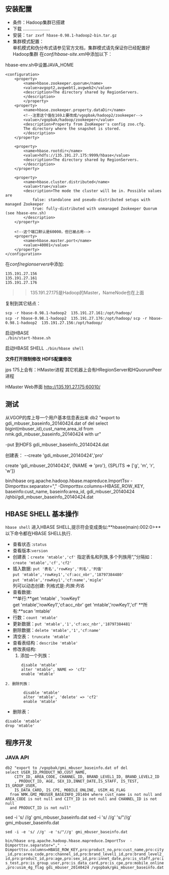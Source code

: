 ## 安装配置
* 条件：Hadoop集群已搭建
* 下载  .....................
* 安装：` tar zxvf hbase-0.98.1-hadoop2-bin.tar.gz `  
* 集群模式配置：  
    单机模式和伪分布式请参见官方文档，集群模式请先保证你已经配置好Hadoop集群
    在*conf/hbase-site.xml*中添加以下：

hbase-env.sh中设置JAVA_HOME

``` 
<configuration>
    <property>
        <name>hbase.zookeeper.quorum</name>
        <value>avgopt2,avgwebt1,avgweb2</value>
        <description>The directory shared by RegionServers.
        </description>
        </property>
    <property>
        <name>hbase.zookeeper.property.dataDir</name>
        <!--注意这个值在169上要改成/vgopbak/hadoop2/zookeeper-->
        <value>/vgopbak/hadoop/zookeeper</value>
        <description>Property from ZooKeeper's config zoo.cfg.
        The directory where the snapshot is stored.
        </description>
    </property>

    <property>
        <name>hbase.rootdir</name>
        <value>hdfs://135.191.27.175:9999/hbase</value>
        <description>The directory shared by RegionServers.
        </description>
    </property>

    <property>
        <name>hbase.cluster.distributed</name>
        <value>true</value>
        <description>The mode the cluster will be in. Possible values are
            false: standalone and pseudo-distributed setups with managed Zookeeper
            true: fully-distributed with unmanaged Zookeeper Quorum (see hbase-env.sh)
        </description>
    </property>

    <!--这个端口默认是60000，但已被占用-->
    <property>
        <name>hbase.master.port</name>
        <value>40001</value>
    </property>
</configuration>

```
在*conf/regionservers*中添加:  

``` 
135.191.27.156 
135.191.27.161  
135.191.27.176 
```

>>135.191.27.175是Hadoop的Master，NameNode也在上面    

复制到其它结点：  

`scp -r hbase-0.98.1-hadoop2  135.191.27.161:/opt/hadoop/`  
`scp -r hbase-0.98.1-hadoop2  135.191.27.176:/opt/hadoop/`
`scp -r hbase-0.98.1-hadoop2  135.191.27.156:/opt/hadoop/`    

启动HBASE  
`./bin/start-hbase.sh`   

启动HBASE SHELL
`./bin/hbase shell`  


**文件打开限制修改**
**HDFS配置修改**

jps
175上会有：HMaster进程
其它机器上会有HRegionServer和HQuorumPeer进程


HMaster Web界面
http://135.191.27.175:60010/

## 测试

从VGOP的库上导一个用户基本信息表出来
db2 "export to gdi_mbuser_baseinfo_20140424.dat of del select bigint(mbuser_id),cust_name,area_id from nmk.gdi_mbuser_baseinfo_20140424 with ur"

-put 到HDFS
gdi_mbuser_baseinfo_20140424.dat

创建表：
--create 'gdi_mbuser_20140424','pro'

create 'gdi_mbuser_20140424', {NAME => 'pro'},   {SPLITS => ['g', 'm', 'r', 'w']} 


bin/hbase org.apache.hadoop.hbase.mapreduce.ImportTsv -Dimporttsv.separator="," -Dimporttsv.columns=HBASE_ROW_KEY, baseinfo:cust_name, baseinfo:area_id, gdi_mbuser_20140424 /qhbi/gdi_mbuser_baseinfo_20140424.dat











## HBASE SHELL 基本操作
`hbase shell` 进入HBASE SHELL,提示符会变成类似:**hbase(main):002:0>**以下命令都在HBASE SHELL执行. 

* 查看状态 :`status`  
* 查看版本:`version`  
* 创建表：`create 'mtable','cf'`  指定表名和列族,多个列族用“,”分隔如：`create 'mtable','cf','cf2'`  
* 插入数据: `put '表名','rowKey','列名','列值'`  
    `put 'mtable','rowKey1','cf:acc_nbr','18797384480'`      
    `put 'mtable','rowKey1','cf:name','migle'`      
列可以动态创建:  列格式是:_列族:列名_  
* 查看数据:  
    **单行:**get 'mtable' , 'rowKey1'  
     get 'mtable','rowKey1','cf:acc_nbr'
     get 'mtable','rowKey1','cf'
    **所有:**scan 'mtable'    
* 行数：`count 'mtable'`  
* 更新数据：`put 'mtable','1','cf:acc_nbr','18797384481'`
* 删除数据：`delete 'mtable','1','cf:name'`  
* 清空表： `truncate 'mtable'`  
* 查看表结构：`describe 'mtable'`  
* 修改表结构: 
    1. 添加一个列族：
```     
       disable 'mtable'  
       alter 'mtable', NAME => 'cf2'  
       enable 'mtable'
``` 
    2. 删除列族： 
```
        disable 'mtable'   
        alter 'mtable', 'delete' => 'cf2'  
        enable 'mtable'   
```
* 删除表：
```
disable 'mtable'
drop 'mtable'
```

## 程序开发
### JAVA API




```
db2 "export to /vgopbak/gmi_mbuser_baseinfo.dat of del 
select USER_ID,PRODUCT_NO,CUST_NAME,
    CITY_ID, AREA_CODE, CHANNEL_ID, BRAND_LEVEL1_ID, BRAND_LEVEL2_ID
    , PRODUCT_ID, AGE, SEX_ID,INNET_DATE,IS_STAFF, IS_TEST, IS_GROUP_USER, 
    IS_DATA_CARD, IS_CPE, MOBILE_ONLINE, USIM_4G_FLAG
  from NMK.GMI_MBUSER_BASEINFO_201404 where cust_name is not null and AREA_CODE is not null and CITY_ID is not null and CHANNEL_ID is not null
  and PRODUCT_ID is not null"
```


sed -i 's/ //g' gmi_mbuser_baseinfo.dat
sed -i 's/ //g' 's/"//g' gmi_mbuser_baseinfo.dat

`sed -i -e 's/ //g' -e 's/"//g' gmi_mbuser_baseinfo.dat`    
    

`bin/hbase org.apache.hadoop.hbase.mapreduce.ImportTsv  -Dimporttsv.separator=","  -Dimporttsv.columns=HBASE_ROW_KEY,pro:product_no,pro:cust_name,pro:city_id,pro:area_code,pro:channel_id,pro:brand_level1_id,pro:brand_level2_id,pro:product_id,pro:age,pro:sex_id,pro:innet_date,pro:is_staff,pro:is_test,pro:is_group_user,pro:is_data_card,pro:is_cpe,pro:mobile_online,pro:usim_4g_flag gdi_mbuser_20140424 /vgopbak/gmi_mbuser_baseinfo.dat  `   
